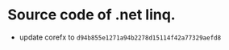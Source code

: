 <!--自述文件-->

# Source code of .net linq.

- update corefx to `d94b855e1271a94b2278d15114f42a77329aefd8`
